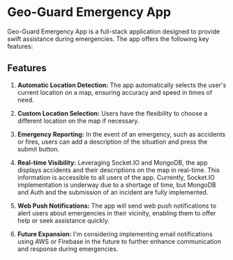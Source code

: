# Geo-Guard Emergency App

Geo-Guard Emergency App is a full-stack application designed to provide swift assistance during emergencies. The app offers the following key features:

## Features

1. **Automatic Location Detection:** The app automatically selects the user's current location on a map, ensuring accuracy and speed in times of need.

2. **Custom Location Selection:** Users have the flexibility to choose a different location on the map if necessary.

3. **Emergency Reporting:** In the event of an emergency, such as accidents or fires, users can add a description of the situation and press the submit button.

4. **Real-time Visibility:** Leveraging Socket.IO and MongoDB, the app displays accidents and their descriptions on the map in real-time. This information is accessible to all users of the app. Currently, Socket.IO implementation is underway due to a shortage of time, but MongoDB and Auth and the submission of an incident are fully implemented.

5. **Web Push Notifications:** The app will send web push notifications to alert users about emergencies in their vicinity, enabling them to offer help or seek assistance quickly.

6. **Future Expansion:** I'm considering implementing email notifications using AWS or Firebase in the future to further enhance communication and response during emergencies.
